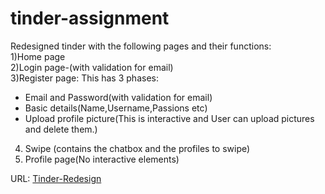 # tinder-assignment
Redesigned tinder with the following pages and their functions: <br/>
1)Home page <br/>
2)Login page-(with validation for email) <br/>
3)Register page: 
    This has 3 phases: <br/>
  * Email and Password(with validation for email) <br/>
  * Basic details(Name,Username,Passions etc) <br/>
  * Upload profile picture(This is interactive and User can upload pictures and delete them.) <br/>
4) Swipe (contains the chatbox and the profiles to swipe) <br/>
5) Profile page(No interactive elements) <br/>  

URL:
[Tinder-Redesign](https://tinder-assignment.pages.dev/)

